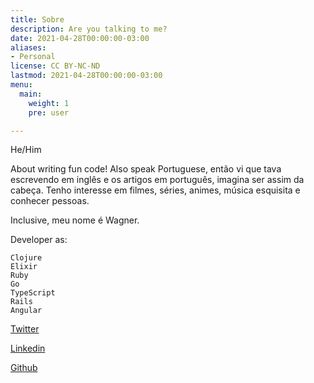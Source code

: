 ```yaml
---
title: Sobre
description: Are you talking to me?
date: 2021-04-28T00:00:00-03:00
aliases:
- Personal
license: CC BY-NC-ND
lastmod: 2021-04-28T00:00:00-03:00
menu:
  main:
    weight: 1
    pre: user

---
```

He/Him

About writing fun code! Also speak Portuguese, então vi que tava escrevendo em inglês e os artigos em português, imagina ser assim da cabeça. Tenho interesse em filmes, séries, animes, música esquisita e conhecer pessoas.

Inclusive, meu nome é Wagner.

Developer as:

    Clojure
    Elixir
    Ruby
    Go
    TypeScript
    Rails
    Angular

[Twitter](https://twitter.com/Vapordev1 "Twitter")

[Linkedin](https://www.linkedin.com/in/wagner-abrantes-6b30a118b/ "Linkedin")

[Github](https://github.com/wagnerdevocelot "Github")